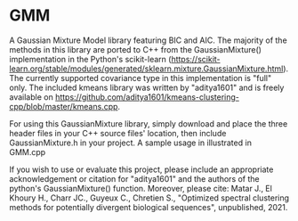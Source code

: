 # GMM
 A Gaussian Mixture Model library featuring BIC and AIC. The majority of the methods in this library are ported to C++ from the GaussianMixture() implementation in the Python's scikit-learn (https://scikit-learn.org/stable/modules/generated/sklearn.mixture.GaussianMixture.html). The currently supported covariance type in this implementation is "full" only. The included kmeans library was written by "aditya1601" and is freely available on https://github.com/aditya1601/kmeans-clustering-cpp/blob/master/kmeans.cpp.

 For using this GaussianMixture library, simply download and place the three header files in your C++ source files' location, then include GaussianMixture.h in your project.
 A sample usage in illustrated in GMM.cpp

If you wish to use or evaluate this project, please include an appropriate acknowledgement or citation for "aditya1601" and the authors of the python's GaussianMixture() function. Moreover, please cite:
Matar J., El Khoury H., Charr JC., Guyeux C., Chretien S., "Optimized spectral clustering methods for potentially divergent biological sequences", unpublished, 2021.
